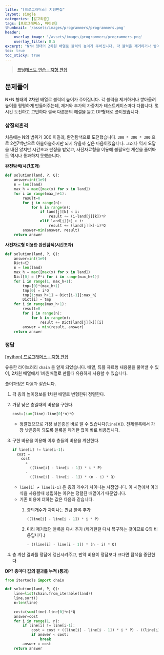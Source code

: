 ```yaml
---
title: "[프로그래머스] 지형편집"
layout: single
categories: [알고리즘]
tags: [프로그래머스, 파이썬]
thumbnail: '/assets/images/programmers/programmers.png'
header:
    overlay_image: '/assets/images/programmers/programmers.png'
    overlay_filter: 0.5
excerpt: "N*N 형태의 2차원 배열로 블럭의 높이가 주어집니다. 각 블럭을 제거하거나 쌓아올려 높이를 평평하게 만들어주는데, 제거와 추가의 가중치가 테스트케이스마다 다릅니다. 몇시간 도전하고 고민하다 결국 다른분의 해설을 듣고 DP형태로 풀이했습니다."
toc: true
toc_sticky: true
---
```


>[코딩테스트 연습 - 지형 편집](https://programmers.co.kr/learn/courses/30/lessons/12984?language=python3#)
>


## 문제풀이

N*N 형태의 2차원 배열로 블럭의 높이가 주어집니다. 각 블럭을 제거하거나 쌓아올려 높이를 평평하게 만들어주는데, 제거와 추가의 가중치가 테스트케이스마다 다릅니다. 몇시간 도전하고 고민하다 결국 다른분의 해설을 듣고 DP형태로 풀이했습니다.

### 삽질의흔적

처음에는 N의 범위가 300 이길래, 완전탐색으로 도전했습니다. `300 * 300 * 300` 으로 2천7백만으로 아슬아슬하지만 되지 않을까 싶은 마음이였습니다. 그러나 역시 오답을 내진 않지만 시간초과 판정을 받았고, 사전자료형을 이용해 불필요한 계산을 줄여봐도 역시나 통과하지 못했습니다.

**완전탐색(시간초과)**

```python
def solution(land, P, Q):
    answer=int(1e9)
    n = len(land)
    max_h = max([max(x) for x in land])
    for i in range(max_h+1):
        result=0
        for j in range(n):
            for k in range(n):
                if land[j][k] < i:
                    result += (i-land[j][k])*P
                elif land[j][k] > i:
                    result += (land[j][k]-i)*Q
        answer=min(answer, result)
    return answer
```

**사전자료형 이용한 완전탐색(시간초과)**

```python
def solution(land, P, Q):
    answer=int(1e9)
    Dict={}
    n = len(land)
    max_h = max([max(x) for x in land])
    Dict[0] = [P*i for i in range(max_h+1)]
    for i in range(1, max_h+1):
        tmp=[0]*(max_h+1)
        tmp[0] = i*Q
        tmp[1:max_h+1] = Dict[i-1][:max_h]
        Dict[i] = tmp
    for i in range(max_h+1):
        result=0
        for j in range(n):
            for k in range(n):
                result += Dict[land[j][k]][i]
        answer = min(result, answer)
    return answer
```

### 정답

[[python] 프로그래머스 - 지형 편집](https://deok2kim.tistory.com/126)

유용한 라이브러리 `chain` 을 알게 되었습니다. 배열, 튜플 자료형 내용물을 풀어낼 수 있어, 2차원 배열에서 1차원배열로 만들때 유용하게 사용할 수 있습니다.

풀이과정은 다음과 같습니다.

1. 각 층의 높이정보를 1차원 배열로 변형한뒤 정렬한다.
2. 가장 낮은 층일때의 비용을 구한다.
    
    ```python
    cost=(sum(line)-line[0]*n)*Q
    ```
    
    - 정렬했으므로 가장 낮은층은 바로 알 수 있습니다(`line[0]`). 전체블록에서 가장 낮은층이 되도록 블록을 제거한 값이 바로 비용입니다.
3. 구한 비용을 이용해 이후 층들의 비용을 계산한다.
    
    ```python
    if line[i] != line[i-1]:
      cost = 
    	cost 
    	  + 
    		((line[i] - line[i - 1]) * i * P) 
    	  - 
    		((line[i] - line[i - 1]) * (n - i) * Q)
    ```
    
    - `line[i] ≠ line[i-1]` 은 층의 개수가 차이나는 시점입니다. 이 시점에서 아래 식을 사용할때 성립하는 이유는 정렬된 배열이기 때문입니다.
    - 기존 비용에 더하는 값은 다음과 같습니다.
        1. 층의개수가 차이나는 만큼 블록 추가
            
            ```python
            ((line[i] - line[i - 1]) * i * P) 
            ```
            
        2. 미리 제거했던 블록을 다시 추가 (제거한걸 다시 복구하는 것이므로 Q의 비용입니다.)
            
            ```python
            - ((line[i] - line[i - 1]) * (n - i) * Q)
            ```
            
4. 층 계산 결과를 정답에 갱신시켜주고, 만약 비용이 정답보다 크다면 탐색을 중단한다.

**DP? 층마다 값의 결과를 누적 (통과)**

```python
from itertools import chain

def solution(land, P, Q):
    line=list(chain.from_iterable(land))
    line.sort()
    n=len(line)
    
    cost=(sum(line)-line[0]*n)*Q
    answer=cost
    for i in range(1, n):
        if line[i] != line[i-1]:
            cost = cost + ((line[i] - line[i - 1]) * i * P) - ((line[i] - line[i - 1]) * (n - i) * Q)
            if answer < cost:
                break
	    answer = cost
    return answer
```